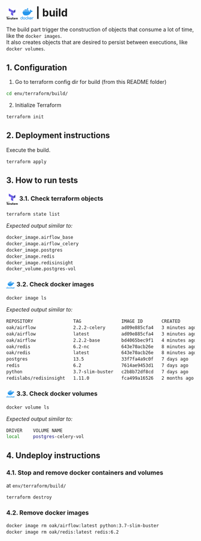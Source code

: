 # <img src="img/terraform.png" alt="Terraform" height="30" style="vertical-align: middle;"> <img src="img/docker.png" alt="docker" height="30" style="vertical-align: middle;"> | build

The build part trigger the construction of objects that consume a lot of time, like the `docker images`.  
It also creates objects that are desired to persist between executions, like `docker volumes`.

## 1. Configuration

1. Go to terraform config dir for build (from this README folder)
   
```bash
cd env/terraform/build/
```

2. Initialize Terraform

```bash
terraform init
```

## 2. Deployment instructions

Execute the build.  

```bash
terraform apply
```

## 3. How to run tests

### <img src="img/terraform.png" alt="Terraform" height="30" style="vertical-align: middle;"> 3.1. Check terraform objects

```bash
terraform state list
```

*Expected output similar to:*

```bash
docker_image.airflow_base
docker_image.airflow_celery
docker_image.postgres
docker_image.redis
docker_image.redisinsight
docker_volume.postgres-vol
```

### <img src="img/docker.png" alt="docker" height="20" style="vertical-align: middle;"> 3.2. Check docker images

```bash
docker image ls
```

*Expected output similar to:*

```bash
REPOSITORY               TAG               IMAGE ID       CREATED         SIZE
oak/airflow              2.2.2-celery      ad09e885cfa4   3 minutes ago   1.13GB
oak/airflow              latest            ad09e885cfa4   3 minutes ago   1.13GB
oak/airflow              2.2.2-base        bd4065bec9f1   4 minutes ago   1.13GB
oak/redis                6.2-nc            643e70acb26e   8 minutes ago   114MB
oak/redis                latest            643e70acb26e   8 minutes ago   114MB
postgres                 13.5              33f7fa4a9c0f   7 days ago      371MB
redis                    6.2               7614ae9453d1   7 days ago      113MB
python                   3.7-slim-buster   c2b8b72df8cd   7 days ago      113MB
redislabs/redisinsight   1.11.0            fca499a16526   2 months ago    1.27GB
```

### <img src="img/docker.png" alt="docker" height="20" style="vertical-align: middle;"> 3.3. Check docker volumes

```bash
docker volume ls
```

*Expected output similar to:*

```bash
DRIVER    VOLUME NAME
local     postgres-celery-vol
```

## 4. Undeploy instructions

### 4.1. Stop and remove docker containers and volumes

at `env/terraform/build/`  

```bash
terraform destroy
```

### 4.2. Remove docker images

```bash
docker image rm oak/airflow:latest python:3.7-slim-buster
docker image rm oak/redis:latest redis:6.2
```
